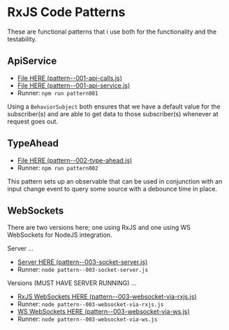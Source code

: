 # RxJS Code Patterns

These are functional patterns that i use both for the functionality and the testability.

## ApiService

* [File HERE (pattern--001-api-calls.js)](./pattern--001-api-call.js)
* [File HERE (pattern--001-api-service.js)](./pattern--001-api-service.js)
* Runner: `npm run pattern001`

Using a `BehaviorSubject` both ensures that we have a default value for the subscriber(s) and are able to get data to those subscriber(s) whenever at request goes out.

## TypeAhead

* [File HERE (pattern--002-type-ahead.js)](./pattern--002-type-ahead.js)
* Runner: `npm run pattern002`

This pattern sets up an observable that can be used in conjunction with an input change event to query some source with a debounce time in place.

## WebSockets

There are two versions here; one using RxJS and one using WS WebSockets for NodeJS integration.

Server ...

* [Server HERE (pattern--003-socket-server.js)](./pattern--003-socket-server.js)
* Runner: `node pattern--003-socket-server.js`

Versions (MUST HAVE SERVER RUNNING) ...

* [RxJS WebSockets HERE (pattern--003-websocket-via-rxjs.js)](./pattern--003-websocket-via-rxjs.js)
* Runner: `node pattern--003-websocket-via-rxjs.js`
* [WS WebSockets HERE (pattern--003-websocket-via-ws.js)](./pattern--003-websocket-via-ws.js)
* Runner: `node pattern--003-websocket-via-ws.js`

